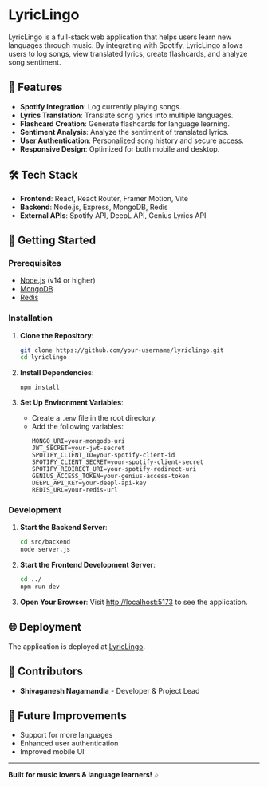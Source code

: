 # LyricLingo

LyricLingo is a full-stack web application that helps users learn new languages through music. By integrating with Spotify, LyricLingo allows users to log songs, view translated lyrics, create flashcards, and analyze song sentiment.

## 🌟 Features

- **Spotify Integration**: Log currently playing songs.
- **Lyrics Translation**: Translate song lyrics into multiple languages.
- **Flashcard Creation**: Generate flashcards for language learning.
- **Sentiment Analysis**: Analyze the sentiment of translated lyrics.
- **User Authentication**: Personalized song history and secure access.
- **Responsive Design**: Optimized for both mobile and desktop.

## 🛠️ Tech Stack

- **Frontend**: React, React Router, Framer Motion, Vite
- **Backend**: Node.js, Express, MongoDB, Redis
- **External APIs**: Spotify API, DeepL API, Genius Lyrics API

## 🚀 Getting Started

### Prerequisites

- [Node.js](https://nodejs.org) (v14 or higher)
- [MongoDB](https://www.mongodb.com)
- [Redis](https://redis.io)

### Installation

1. **Clone the Repository**:
   ```bash
   git clone https://github.com/your-username/lyriclingo.git
   cd lyriclingo
   ```

2. **Install Dependencies**:
   ```bash
   npm install
   ```

3. **Set Up Environment Variables**:
   - Create a `.env` file in the root directory.
   - Add the following variables:
     ```env
     MONGO_URI=your-mongodb-uri
     JWT_SECRET=your-jwt-secret
     SPOTIFY_CLIENT_ID=your-spotify-client-id
     SPOTIFY_CLIENT_SECRET=your-spotify-client-secret
     SPOTIFY_REDIRECT_URI=your-spotify-redirect-uri
     GENIUS_ACCESS_TOKEN=your-genius-access-token
     DEEPL_API_KEY=your-deepl-api-key
     REDIS_URL=your-redis-url
     ```

### Development

1. **Start the Backend Server**:
   ```bash
   cd src/backend
   node server.js
   ```

2. **Start the Frontend Development Server**:
   ```bash
   cd ../
   npm run dev
   ```

3. **Open Your Browser**:
   Visit [http://localhost:5173](http://localhost:5173) to see the application.

## 🌐 Deployment

The application is deployed at [LyricLingo](https://lyriclingo.vercel.app/).

## 👥 Contributors

- **Shivaganesh Nagamandla** - Developer & Project Lead

## 🎯 Future Improvements

- Support for more languages
- Enhanced user authentication
- Improved mobile UI

---

**Built for music lovers & language learners!** 🎶